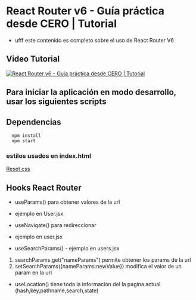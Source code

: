 # React Router v6 - Guía práctica desde CERO | Tutorial

- ufff este contenido es completo sobre el uso de React Router V6

## Video Tutorial

[![React Router v6 - Guía práctica desde CERO | Tutorial](https://img.youtube.com/vi/KKXFmzr0nKk/0.jpg)](https://www.youtube.com/watch?v=KKXFmzr0nKk "React Router v6 - Guía práctica desde CERO | Tutorial")

## Para iniciar la aplicación en modo desarrollo, usar los siguientes scripts

## Dependencias 

      npm install
      npm start

### estilos usados en index.html

[Reset css](https://github.com/mblode/marx)

## Hooks React Router

- useParams() para obtener valores de la url
- ejemplo en User.jsx

- useNavigate() para redireccionar
- ejemplo en user.jsx

- useSearchParams() - ejemplo en users.jsx
1. searchParams.get("nameParams") permite obtener los params de la url
2. setSearchParams({nameParams:newValue}) modifica el valor de un param en la url 

- useLocation() tiene toda la información del la pagina actual (hash,key,pathname,search,state)
